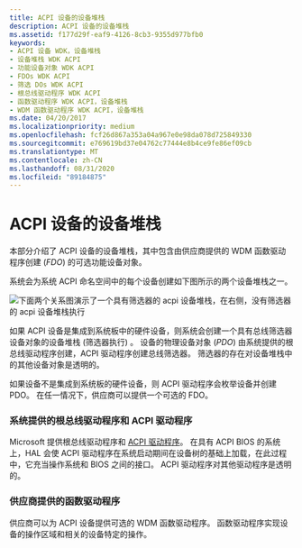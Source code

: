 ```yaml
---
title: ACPI 设备的设备堆栈
description: ACPI 设备的设备堆栈
ms.assetid: f177d29f-eaf9-4126-8cb3-9355d977bfb0
keywords:
- ACPI 设备 WDK，设备堆栈
- 设备堆栈 WDK ACPI
- 功能设备对象 WDK ACPI
- FDOs WDK ACPI
- 筛选 DOs WDK ACPI
- 根总线驱动程序 WDK ACPI
- 函数驱动程序 WDK ACPI，设备堆栈
- WDM 函数驱动程序 WDK ACPI，设备堆栈
ms.date: 04/20/2017
ms.localizationpriority: medium
ms.openlocfilehash: fcf26d867a353a04a967e0e98da078d725849330
ms.sourcegitcommit: e769619bd37e04762c77444e8b4ce9fe86ef09cb
ms.translationtype: MT
ms.contentlocale: zh-CN
ms.lasthandoff: 08/31/2020
ms.locfileid: "89184875"
---
```

# <a name="device-stacks-for-an-acpi-device"></a>ACPI 设备的设备堆栈





本部分介绍了 ACPI 设备的设备堆栈，其中包含由供应商提供的 WDM 函数驱动程序创建 (*FDO*) 的可选功能设备对象。

系统会为系统 ACPI 命名空间中的每个设备创建如下图所示的两个设备堆栈之一。

![下面两个关系图演示了一个具有筛选器的 acpi 设备堆栈，在右侧，没有筛选器的 acpi 设备堆栈执行](images/acpidev1.png)

如果 ACPI 设备是集成到系统板中的硬件设备，则系统会创建一个具有总线筛选器设备对象的设备堆栈 (筛选器执行) 。 设备的物理设备对象 (*PDO*) 由系统提供的根总线驱动程序创建，ACPI 驱动程序创建总线筛选器。 筛选器的存在对设备堆栈中的其他设备对象是透明的。

如果设备不是集成到系统板的硬件设备，则 ACPI 驱动程序会枚举设备并创建 PDO。 在任一情况下，供应商可以提供一个可选的 FDO。

### <a name="system-supplied-root-bus-driver-and-acpi-driver"></a>系统提供的根总线驱动程序和 ACPI 驱动程序

Microsoft 提供根总线驱动程序和 [ACPI 驱动程序](../kernel/acpi-driver.md)。 在具有 ACPI BIOS 的系统上，HAL 会使 ACPI 驱动程序在系统启动期间在设备树的基础上加载，在此过程中，它充当操作系统和 BIOS 之间的接口。 ACPI 驱动程序对其他驱动程序是透明的。

### <a name="vendor-supplied-function-driver"></a>供应商提供的函数驱动程序

供应商可以为 ACPI 设备提供可选的 WDM 函数驱动程序。 函数驱动程序实现设备的操作区域和相关的设备特定的操作。

 

